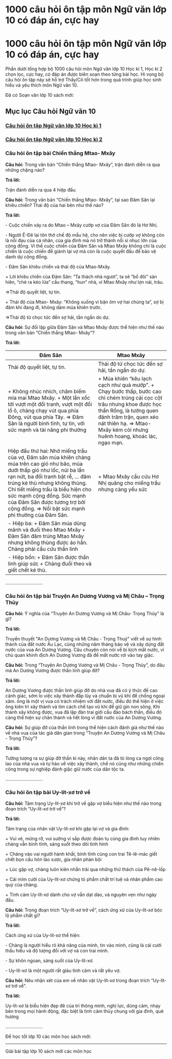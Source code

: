 # 1000 câu hỏi ôn tập môn Ngữ văn lớp 10 có đáp án, cực hay

# 1000 câu hỏi ôn tập môn Ngữ văn lớp 10 có đáp án, cực hay

Phần dưới tổng hợp bộ 1000 câu hỏi môn Ngữ văn lớp 10 Học kì 1, Học kì 2 chọn lọc, cực hay, có đáp án được biên soạn theo từng bài học. Hi vọng bộ câu hỏi ôn tập này sẽ hỗ trợ Thầy/Cô tốt hơn trong quá trình giúp học sinh hiểu và yêu thích môn Ngữ văn 10.

Đã có Soạn văn lớp 10 sách mới:

## Mục lục Câu hỏi Ngữ văn 10

### [**Câu hỏi ôn tập Ngữ văn lớp 10 Học kì 1**](https://vietjack.com/ngu-van-10/cau-hoi-ngu-van-lop-10-hoc-ki-1.jsp)

### [**Câu hỏi ôn tập Ngữ văn lớp 10 Học kì 2**](https://vietjack.com/ngu-van-10/cau-hoi-ngu-van-lop-10-hoc-ki-2.jsp)

### **Câu hỏi ôn tập bài Chiến thắng Mtao- Mxây**

**Câu hỏi:** Trong văn bản “Chiến thắng Mtao- Mxây”, trận đánh diễn ra qua những chặng nào? 

**Trả lời:**

Trận đánh diễn ra qua 4 hiệp đấu.

**Câu hỏi:** Trong văn bản “Chiến thắng Mtao- Mxây”, tại sao Đăm Săn lại khiêu chiến? Thái độ của hai bên như thế nào? 

**Trả lời:**

\- Cuộc chiến xảy ra do Mtao – Mxây cướp vợ của Đăm Săn đó là Hơ Nhị.

\- Người Ê-Đê lại tôn thờ chế độ mẫu hệ, cho nên việc bị cướp vợ không còn là nỗi đau của cá nhân, của gia đình mà nó trở thành nỗi sỉ nhục lớn của cộng đồng. Vì thế cuộc chiến của Đăm Săn và Mtao Mxây không chỉ là cuộc chiến là cuộc chiến để giành lại vợ mà còn là cuộc quyết đấu để bảo vệ danh dự cộng đồng.

\- Đăm Săn khiêu chiến và thái độ của Mtao-Mxây.

\+ Lời khiêu chiến của Đăm Săn: “Ta thách nhà ngươi”, ta sẽ “bổ đôi” sàn hiên, “chẻ ra kéo lửa” cầu thang, “hun” nhà, ví Mtao Mxây như lợn nái, trâu.

⇒Thái độ quyết liệt, tự tin.

\+ Thái độ của Mtao- Mxây: “Không xuống vì bận ôm vợ hai chúng ta”, sợ bị đâm khi đang đi, không dám múa khiên trước.

⇒Thái độ từ chọc tức đến sợ hãi, tần ngần do dự.

**Câu hỏi:** Sự đối lập giữa Đăm Săn và Mtao Mxây được thể hiện như thế nào trong văn bản “Chiến thắng Mtao- Mxây”? 

**Trả lời:**

Đăm Săn | Mtao Mxây  
---|---  
Thái độ quyết liệt, tự tin. | Thái độ từ chọc tức đến sợ hãi, tần ngần do dự.  
\+ Không nhúc nhích, châm biếm mỉa mai Mtao Mxây. \+ Một lần xốc tới vượt một đồi tranh, vượt một đồi lồ ô, chàng chạy vút qua phía Đông, vút qua phía Tây. ⇒ Đăm Săn là người bình tĩnh, tự tin, với sức mạnh và tài năng phi thường |  \+ Múa khiên “kêu lạch cạch như quả mướp”. \+ Chạy bước thấp, bước cao chỉ chém trúng cái cọc cột trâu nhưng khoe được học thần Rồng, là tướng quen đánh trăm trận, quen xéo nát thiên hạ. ⇒ Mtao- Mxây kém cỏi nhưng huênh hoang, khoác lác, ngạo mạn.  
Hiệp đấu thứ hai: Nhờ miếng trầu của vợ, Đăm săn múa khiên chàng múa trên cao gió như bão, múa dưới thấp gió như lốc, núi ba lần rạn nứt, ba đồi tranh bật rễ, … đâm trúng kẻ thù nhưng không thủng. Chi tiết miếng trầu là biểu hiện cho sức mạnh cộng đồng. Sức mạnh của Đăm Săn được tương trợ bởi cộng đồng. ⇒ Nổi bật sức mạnh phi thường của Đăm Săn. |  \+ Mtao Mxây cầu cứu Hơ Nhị quăng cho miếng trầu nhưng càng yếu sức  
\- Hiệp ba: \+ Đăm Săn múa dũng mãnh và đuổi theo Mtao Mxây \+ Đăm Săn đâm trúng Mtao Mxây nhưng không thủng được áo hắn. Chàng phải cầu cứu thần linh |   
\- Hiệp bốn: \+ Đăm Săn được thần linh giúp sức \+ Chàng đuổi theo và giết chết kẻ thù. |   
  
.............................

### **Câu hỏi ôn tập bài Truyện An Dương Vương và Mị Châu – Trọng Thủy**

**Câu hỏi:** Ý nghĩa của “Truyện An Dương Vương và Mị Châu- Trọng Thủy” là gì? 

**Trả lời:**

Truyền thuyết "An Dương Vương và Mị Châu - Trọng Thuỷ" viết về sự hình thành của đất nước Âu Lạc, cùng những năm tháng bảo vệ và xây dựng đất nước của vua An Dương Vương. Câu chuyện còn nói về bi kịch mất nước, vì chủ quan khinh địch An Dương Vương đã để mất nước rơi vào tay giặc.

**Câu hỏi:** Trong “Truyện An Dương Vương và Mị Châu - Trọng Thủy”, do đâu mà An Dương Vương được thần linh giúp đỡ? 

**Trả lời:**

An Dương Vương được thần linh giúp đỡ do nhà vua đã có ý thức đề cao cảnh giác, sớm lo việc xây thành đắp lũy và chuẩn bị vũ khí để chống ngoại xâm. ông là một vị vua có trách nhiệm với đất nước, điều đó thể hiện ở việc ông kiên trì xây thành và tìm cách chế tạo vũ khí để giữ gìn non sông. Khi thành xây không được, vua đã lập đàn trai giới cầu đảo bách thần, điều đó càng thể hiện sự chân thành và hết lòng vì đất nước của An Dương Vương.

**Câu hỏi:** Sự giúp đỡ của thần linh trong thể hiện cách đánh giá như thế nào về nhà vua của tác giả dân gian trong “Truyện An Dương Vương và Mị Châu - Trọng Thủy”? 

**Trả lời:**

Tưởng tượng ra sự giúp đỡ thần kì này, nhân dân ta đã tỏ lòng ca ngợi công lao của nhà vua và tự hào về việc xây thành, chế nỏ cũng như những chiến công trong sự nghiệp đánh giặc giữ nước của dân tộc ta.

.............................

### **Câu hỏi ôn tập bài Uy-lít-xơ trở về**

**Câu hỏi:** Tâm trạng Uy-lít-xơ khi trở về gặp vợ biểu hiện như thế nào trong đoạn trích “Uy-lít-xơ trở về”? 

**Trả lời:**

Tâm trạng của nhân vật Uy-lít-xơ khi gặp lại vợ và gia đình:

\+ Vui vẻ, mừng rỡ, vui sướng vì sắp được đoàn tụ cùng gia đình tuy nhiên chàng vẫn bình tĩnh, sáng suốt theo dõi tình hình

\+ Chàng vào vai người hành khất, bình tĩnh cùng con trai Tê-lê-mác giết chết bọn cầu hôn láo xược, gia nhân phản bội

\+ Lúc gặp vợ, chàng luôn kiên nhẫn trải qua những thử thách của Pê-nê-lốp

\+ Cái mỉm cười của Uy-lít-xơ chứng tỏ phẩm chất trí tuệ và nhân phẩm cao quý của chàng.

\+ Tình cảm Uy-lít-xơ dành cho vợ vẫn dạt dào, và nguyên vẹn như ngày đầu.

**Câu hỏi:** Trong đoạn trích “Uy-lít-xơ trở về”, cách ứng xử của Uy-lít-xơ bộc lộ phẩm chất gì? 

**Trả lời:**

Cách ứng xử của Uy-lít-xơ thể hiện:

\- Chàng là người hiểu rõ khả năng của mình, tin vào mình, cũng là cái cười thấu hiểu và độ lượng đối với vợ và con trai mình. 

\- Sự khôn ngoan, sáng suốt của Uy-lít-xơ.

\- Uy-lít-xơ là một người rất giàu tình cảm và rất yêu vợ.

**Câu hỏi:** Nêu nhận xét của em về nhân vật Uy-lít-xơ trong đoạn trích “Uy-lít-xơ trở về”. 

**Trả lời:**

Uy-lít-xơ là biểu hiện đẹp đẽ của trí thông minh, nghị lực, dũng cảm, nhạy bén trong mọi hành động, đặc biệt là tình cảm thủy chung với gia đình, quê hương

.............................

Để học tốt lớp 10 các môn học sách mới:

* * *

Giải bài tập lớp 10 sách mới các môn học
